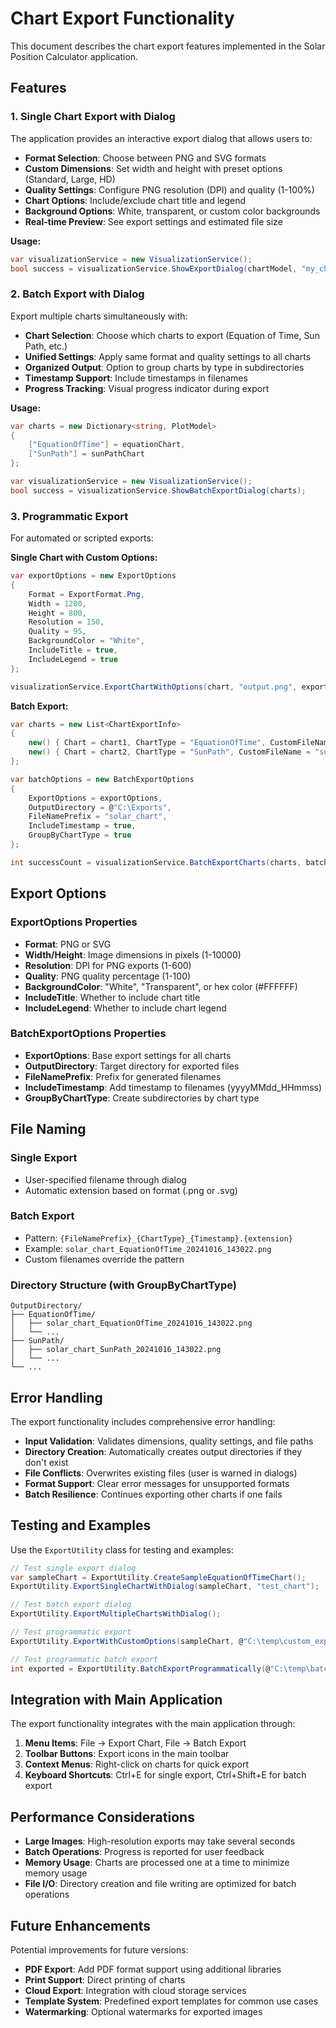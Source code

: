 # Chart Export Functionality

This document describes the chart export features implemented in the Solar Position Calculator application.

## Features

### 1. Single Chart Export with Dialog

The application provides an interactive export dialog that allows users to:

- **Format Selection**: Choose between PNG and SVG formats
- **Custom Dimensions**: Set width and height with preset options (Standard, Large, HD)
- **Quality Settings**: Configure PNG resolution (DPI) and quality (1-100%)
- **Chart Options**: Include/exclude chart title and legend
- **Background Options**: White, transparent, or custom color backgrounds
- **Real-time Preview**: See export settings and estimated file size

**Usage:**
```csharp
var visualizationService = new VisualizationService();
bool success = visualizationService.ShowExportDialog(chartModel, "my_chart");
```

### 2. Batch Export with Dialog

Export multiple charts simultaneously with:

- **Chart Selection**: Choose which charts to export (Equation of Time, Sun Path, etc.)
- **Unified Settings**: Apply same format and quality settings to all charts
- **Organized Output**: Option to group charts by type in subdirectories
- **Timestamp Support**: Include timestamps in filenames
- **Progress Tracking**: Visual progress indicator during export

**Usage:**
```csharp
var charts = new Dictionary<string, PlotModel>
{
    ["EquationOfTime"] = equationChart,
    ["SunPath"] = sunPathChart
};

var visualizationService = new VisualizationService();
bool success = visualizationService.ShowBatchExportDialog(charts);
```

### 3. Programmatic Export

For automated or scripted exports:

**Single Chart with Custom Options:**
```csharp
var exportOptions = new ExportOptions
{
    Format = ExportFormat.Png,
    Width = 1200,
    Height = 800,
    Resolution = 150,
    Quality = 95,
    BackgroundColor = "White",
    IncludeTitle = true,
    IncludeLegend = true
};

visualizationService.ExportChartWithOptions(chart, "output.png", exportOptions);
```

**Batch Export:**
```csharp
var charts = new List<ChartExportInfo>
{
    new() { Chart = chart1, ChartType = "EquationOfTime", CustomFileName = "eot_2024" },
    new() { Chart = chart2, ChartType = "SunPath", CustomFileName = "sun_path" }
};

var batchOptions = new BatchExportOptions
{
    ExportOptions = exportOptions,
    OutputDirectory = @"C:\Exports",
    FileNamePrefix = "solar_chart",
    IncludeTimestamp = true,
    GroupByChartType = true
};

int successCount = visualizationService.BatchExportCharts(charts, batchOptions);
```

## Export Options

### ExportOptions Properties

- **Format**: PNG or SVG
- **Width/Height**: Image dimensions in pixels (1-10000)
- **Resolution**: DPI for PNG exports (1-600)
- **Quality**: PNG quality percentage (1-100)
- **BackgroundColor**: "White", "Transparent", or hex color (#FFFFFF)
- **IncludeTitle**: Whether to include chart title
- **IncludeLegend**: Whether to include chart legend

### BatchExportOptions Properties

- **ExportOptions**: Base export settings for all charts
- **OutputDirectory**: Target directory for exported files
- **FileNamePrefix**: Prefix for generated filenames
- **IncludeTimestamp**: Add timestamp to filenames (yyyyMMdd_HHmmss)
- **GroupByChartType**: Create subdirectories by chart type

## File Naming

### Single Export
- User-specified filename through dialog
- Automatic extension based on format (.png or .svg)

### Batch Export
- Pattern: `{FileNamePrefix}_{ChartType}_{Timestamp}.{extension}`
- Example: `solar_chart_EquationOfTime_20241016_143022.png`
- Custom filenames override the pattern

### Directory Structure (with GroupByChartType)
```
OutputDirectory/
├── EquationOfTime/
│   ├── solar_chart_EquationOfTime_20241016_143022.png
│   └── ...
├── SunPath/
│   ├── solar_chart_SunPath_20241016_143022.png
│   └── ...
└── ...
```

## Error Handling

The export functionality includes comprehensive error handling:

- **Input Validation**: Validates dimensions, quality settings, and file paths
- **Directory Creation**: Automatically creates output directories if they don't exist
- **File Conflicts**: Overwrites existing files (user is warned in dialogs)
- **Format Support**: Clear error messages for unsupported formats
- **Batch Resilience**: Continues exporting other charts if one fails

## Testing and Examples

Use the `ExportUtility` class for testing and examples:

```csharp
// Test single export dialog
var sampleChart = ExportUtility.CreateSampleEquationOfTimeChart();
ExportUtility.ExportSingleChartWithDialog(sampleChart, "test_chart");

// Test batch export dialog
ExportUtility.ExportMultipleChartsWithDialog();

// Test programmatic export
ExportUtility.ExportWithCustomOptions(sampleChart, @"C:\temp\custom_export.png");

// Test programmatic batch export
int exported = ExportUtility.BatchExportProgrammatically(@"C:\temp\batch_export");
```

## Integration with Main Application

The export functionality integrates with the main application through:

1. **Menu Items**: File → Export Chart, File → Batch Export
2. **Toolbar Buttons**: Export icons in the main toolbar
3. **Context Menus**: Right-click on charts for quick export
4. **Keyboard Shortcuts**: Ctrl+E for single export, Ctrl+Shift+E for batch export

## Performance Considerations

- **Large Images**: High-resolution exports may take several seconds
- **Batch Operations**: Progress is reported for user feedback
- **Memory Usage**: Charts are processed one at a time to minimize memory usage
- **File I/O**: Directory creation and file writing are optimized for batch operations

## Future Enhancements

Potential improvements for future versions:

- **PDF Export**: Add PDF format support using additional libraries
- **Print Support**: Direct printing of charts
- **Cloud Export**: Integration with cloud storage services
- **Template System**: Predefined export templates for common use cases
- **Watermarking**: Optional watermarks for exported images